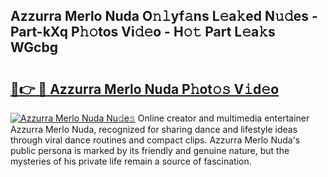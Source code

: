 ## Azzurra Merlo Nuda O𝚗𝚕yf𝚊ns L𝚎a𝚔ed N𝚞𝚍es - Part-kXq P𝚑𝚘tos Vi𝚍𝚎o - H𝚘𝚝 Part L𝚎a𝚔s WGcbg

# <h2><a href="http://kf3d2ua.oniu.top/?m=Azzurra+Merlo+Nuda">🔗👉 🔴 Azzurra Merlo Nuda P𝚑ot𝚘𝚜 V𝚒d𝚎o</a></h2>

[![Azzurra Merlo Nuda Nu𝚍e𝚜](https://i.imgur.com/0qMVB7G.gif)](http://kf3d2ua.oniu.top/?m=Azzurra+Merlo+Nuda)
Online creator and multimedia entertainer Azzurra Merlo Nuda, recognized for sharing dance and lifestyle ideas through viral dance routines and compact clips. Azzurra Merlo Nuda's public persona is marked by its friendly and genuine nature, but the mysteries of his private life remain a source of fascination.  
